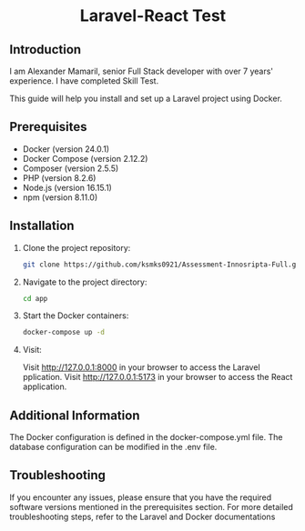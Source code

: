 <h1 align="center">Laravel-React Test</h1>

## Introduction

I am Alexander Mamaril, senior Full Stack developer with over 7 years' experience. I have completed Skill Test.

This guide will help you install and set up a Laravel project using Docker.

## Prerequisites

-   Docker (version 24.0.1)
-   Docker Compose (version 2.12.2)
-   Composer (version 2.5.5)
-   PHP (version 8.2.6)
-   Node.js (version 16.15.1)
-   npm (version 8.11.0)

## Installation

1. Clone the project repository:

    ```bash
    git clone https://github.com/ksmks0921/Assessment-Innosripta-Full.git

    ```

2. Navigate to the project directory:

    ```bash
    cd app

    ```

3. Start the Docker containers:

    ```bash
    docker-compose up -d

    ```

4. Visit:

    Visit http://127.0.0.1:8000 in your browser to access the Laravel pplication.
    Visit http://127.0.0.1:5173 in your browser to access the React application.

## Additional Information

The Docker configuration is defined in the docker-compose.yml file.
The database configuration can be modified in the .env file.

## Troubleshooting

If you encounter any issues, please ensure that you have the required software versions mentioned in the prerequisites section.
For more detailed troubleshooting steps, refer to the Laravel and Docker documentations
